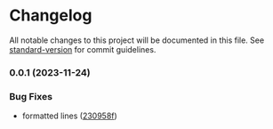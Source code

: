 # Changelog

All notable changes to this project will be documented in this file. See [standard-version](https://github.com/conventional-changelog/standard-version) for commit guidelines.

### 0.0.1 (2023-11-24)


### Bug Fixes

* formatted lines ([230958f](https://github.com/felipebgoulart/forex-book/commit/230958f0572810965363043c709131e290a8b955))
